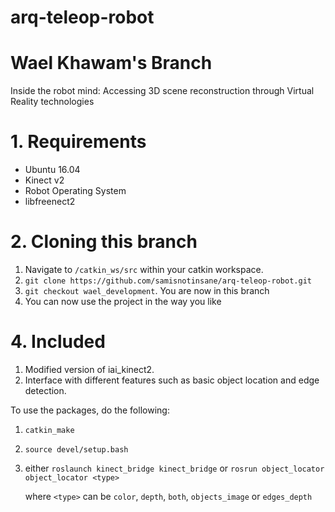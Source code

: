 # arq-teleop-robot

# Wael Khawam's Branch

Inside the robot mind: Accessing 3D scene reconstruction through Virtual Reality technologies

# 1. Requirements  

- Ubuntu 16.04
- Kinect v2
- Robot Operating System
- libfreenect2

# 2. Cloning this branch

1. Navigate to `/catkin_ws/src` within your catkin workspace.
2. `git clone https://github.com/samisnotinsane/arq-teleop-robot.git`
3. `git checkout wael_development`. You are now in this branch
4. You can now use the project in the way you like 

# 4. Included

1. Modified version of iai_kinect2.
2. Interface with different features such as basic object location and edge detection.

To use the packages, do the following:
1. `catkin_make`
2. `source devel/setup.bash`
3. either `roslaunch kinect_bridge kinect_bridge`
    or `rosrun object_locator object_locator <type>`

    where `<type>` can be `color`, `depth`, `both`, `objects_image` or `edges_depth`